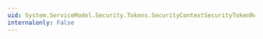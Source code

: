 ```yaml
---
uid: System.ServiceModel.Security.Tokens.SecurityContextSecurityTokenResolver.GetAllContexts(System.Xml.UniqueId)
internalonly: False
---
```

